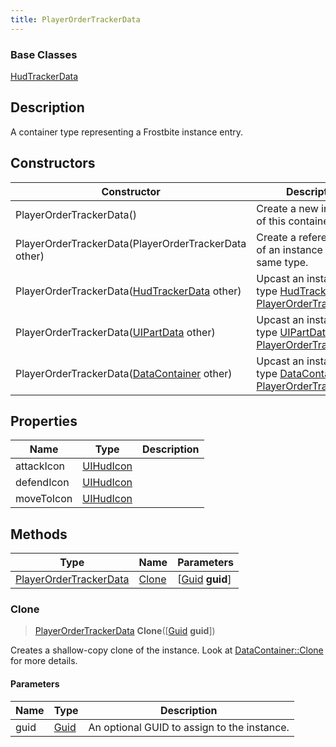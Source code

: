 ```yaml
---
title: PlayerOrderTrackerData
---
```

### Base Classes

[HudTrackerData](/vext/ref/fb/hudtrackerdata/)

## Description

A container type representing a Frostbite instance entry.

## Constructors

| Constructor                                                                       | Description                                                                                                                         |
| --------------------------------------------------------------------------------- | ----------------------------------------------------------------------------------------------------------------------------------- |
| PlayerOrderTrackerData()                                                          | Create a new instance of this container type.                                                                                       |
| PlayerOrderTrackerData(PlayerOrderTrackerData other)                              | Create a reference copy of an instance of the same type.                                                                            |
| PlayerOrderTrackerData([HudTrackerData](/vext/ref/fb/hudtrackerdata/) other)                    | Upcast an instance of type [HudTrackerData](/vext/ref/fb/hudtrackerdata/) to [PlayerOrderTrackerData](/vext/ref/fb/playerordertrackerdata/).                    |
| PlayerOrderTrackerData([UIPartData](/vext/ref/fb/uipartdata/) other)                            | Upcast an instance of type [UIPartData](/vext/ref/fb/uipartdata/) to [PlayerOrderTrackerData](/vext/ref/fb/playerordertrackerdata/).                            |
| PlayerOrderTrackerData([DataContainer](/vext/ref/shared/class/datacontainer) other) | Upcast an instance of type [DataContainer](/vext/ref/shared/class/datacontainer) to [PlayerOrderTrackerData](/vext/ref/fb/playerordertrackerdata/). |

## Properties

| Name       | Type                   | Description |
| ---------- | ---------------------- | ----------- |
| attackIcon | [UIHudIcon](/vext/ref/fb/uihudicon/) |             |
| defendIcon | [UIHudIcon](/vext/ref/fb/uihudicon/) |             |
| moveToIcon | [UIHudIcon](/vext/ref/fb/uihudicon/) |             |

## Methods

| Type                                             | Name            | Parameters                                     |
| ------------------------------------------------ | --------------- | ---------------------------------------------- |
| [PlayerOrderTrackerData](/vext/ref/fb/playerordertrackerdata/) | [Clone](#clone) | \[[Guid](/vext/ref/shared/class/guid) **guid**\] |

### Clone

> [PlayerOrderTrackerData](/vext/ref/fb/playerordertrackerdata/) **Clone**(\[[Guid](/vext/ref/shared/class/guid) **guid**\])

Creates a shallow-copy clone of the instance. Look at [DataContainer::Clone](/vext/ref/shared/class/datacontainer#clone) for more details.

#### Parameters

| Name | Type         | Description                                 |
| ---- | ------------ | ------------------------------------------- |
| guid | [Guid](/vext/ref/shared/class/guid/) | An optional GUID to assign to the instance. |
